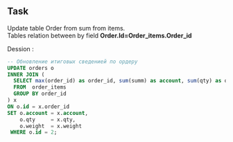 ## Task 

Update table Order from sum from items.    
Tables relation between by field **Order.Id=Order_items.Order_id**  

Dession :

```sql
-- Обновление итиговых сведенией по ордеру 
UPDATE orders o
INNER JOIN (
  SELECT max(order_id) as order_id, sum(summ) as account, sum(qty) as qty, sum(weight) as weight
  FROM  order_items
  GROUP BY order_id
) x 
ON o.id = x.order_id
SET o.account = x.account,
    o.qty     = x.qty,
    o.weight  = x.weight
 WHERE o.id = 2;
 ```
